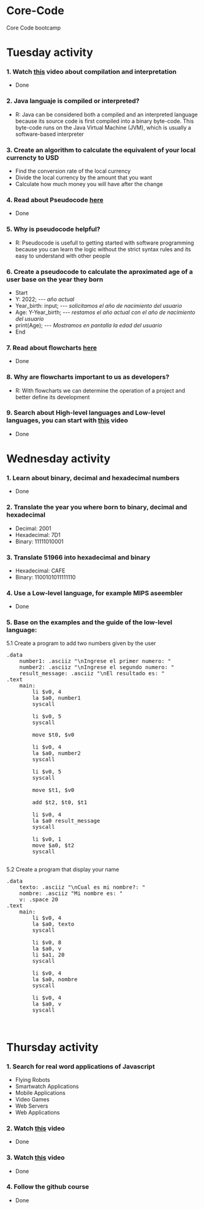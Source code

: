 # Core-Code
Core Code bootcamp

# Tuesday activity

  ### 1. Watch [this](https://www.youtube.com/watch?v=JNMy969SjyU) video about compilation and interpretation
   - Done
     
  ### 2. Java languaje is compiled or interpreted?
   - R: Java can be considered both a compiled and an interpreted language because its source code is first compiled into a binary byte-code. 
    This byte-code runs on the Java Virtual Machine (JVM), which is usually a software-based interpreter
    
  ### 3. Create an algorithm to calculate the equivalent of your local currencty to USD
   - Find the conversion rate of the local currency
   - Divide the local currency by the amount that you want
   - Calculate how much money you will have after the change

  ### 4. Read about Pseudocode [here](https://www.freecodecamp.org/news/what-is-pseudocode-in-programming/)
   - Done
 
  ### 5. Why is pseudocode helpful?
   - R: Pseudocode is usefull to getting started with software programming because you can learn the logic without the strict syntax rules and its easy to understand with other people
 
  ### 6. Create a pseudocode to calculate the aproximated age of a user base on the year they born
   - Start
   - Y: 2022; --- *año actual*
   - Year_birth: input; --- *solicitamos el año de nacimiento del usuario*
   - Age: Y-Year_birth; --- *restamos el año actual con el año de nacimiento del usuario*
   - print(Age); --- *Mostramos en pantalla la edad del usuario*
   - End
 
  ### 7. Read about flowcharts [here](https://www.lucidchart.com/pages/es/que-es-un-diagrama-de-flujo)
   - Done
  
  ### 8. Why are flowcharts important to us as developers?
   - R: With flowcharts we can determine the operation of a project and better define its development
  
  ### 9. Search about High-level languages and Low-level languages, you can start with [this](https://www.youtube.com/watch?v=1vRPOp5p-qs) video
   - Done

# Wednesday activity

  ### 1. Learn about binary, decimal and hexadecimal numbers
   - Done
   
  ### 2. Translate the year you where born to binary, decimal and hexadecimal
   - Decimal: 2001
   - Hexadecimal: 7D1
   - Binary: 11111010001
 
  ### 3. Translate 51966 into hexadecimal and binary
   - Hexadecimal: CAFE
   - Binary: 1100101011111110
  
  ### 4. Use a Low-level language, for example MIPS aseembler
   - Done
  
  ### 5. Base on the examples and the guide of the low-level language:
   5.1 Create a program to add two numbers given by the user<br></ol>
      
   <pre>
.data
	number1: .asciiz "\nIngrese el primer numero: "
	number2: .asciiz "\nIngrese el segundo numero: "
	result_message: .asciiz "\nEl resultado es: "
.text
	main:
		li $v0, 4
		la $a0, number1
		syscall

		li $v0, 5
		syscall

		move $t0, $v0

		li $v0, 4
		la $a0, number2
		syscall

		li $v0, 5
		syscall

		move $t1, $v0
		
		add $t2, $t0, $t1

		li $v0, 4
		la $a0 result_message
		syscall

		li $v0, 1
		move $a0, $t2
		syscall
   </pre>
   
   
   5.2 Create a program that display your name
   <pre>
.data
	texto: .asciiz "\nCual es mi nombre?: "
	nombre: .asciiz "Mi nombre es: "
	v: .space 20
.text
	main:
		li $v0, 4
		la $a0, texto
		syscall

		li $v0, 8
		la $a0, v
		li $a1, 20
		syscall 

		li $v0, 4
		la $a0, nombre
		syscall

		li $v0, 4
		la $a0, v
		syscall
		
   </pre>

# Thursday activity
  ### 1. Search for real word applications of Javascript
   - Flying Robots
   - Smartwatch Applications
   - Mobile Applications
   - Video Games
   - Web Servers
   - Web Applications
   
  ### 2. Watch [this](https://www.youtube.com/watch?v=LW6vQNE2jgc&t=1962s) video
   - Done
   
  ### 3. Watch [this](https://www.youtube.com/watch?v=KXkQJBASUOg) video
   - Done
  
  ### 4. Follow the github course
   - Done

